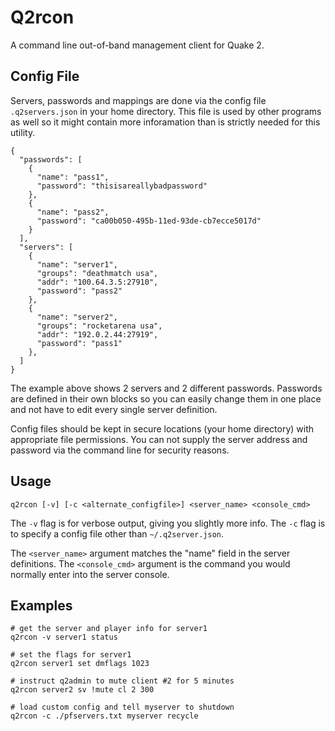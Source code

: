 # Q2rcon
A command line out-of-band management client for Quake 2.

## Config File
Servers, passwords and mappings are done via the config file `.q2servers.json`
in your home directory. This file is used by other programs as well 
so it might contain more inforamation than is strictly needed for this
utility.

```
{
  "passwords": [
    {
      "name": "pass1",
      "password": "thisisareallybadpassword"
    },
    {
      "name": "pass2",
      "password": "ca00b050-495b-11ed-93de-cb7ecce5017d"
    }
  ],
  "servers": [
    {
      "name": "server1",
      "groups": "deathmatch usa",
      "addr": "100.64.3.5:27910",
      "password": "pass2"
    },
    {
      "name": "server2",
      "groups": "rocketarena usa",
      "addr": "192.0.2.44:27919",
      "password": "pass1"
    },
  ]
}
```
The example above shows 2 servers and 2 different passwords. Passwords
are defined in their own blocks so you can easily change them in one place
and not have to edit every single server definition.

Config files should be kept in secure locations (your home directory) with 
appropriate file permissions. You can not supply the server address and password
via the command line for security reasons.

## Usage
`q2rcon [-v] [-c <alternate_configfile>] <server_name> <console_cmd>`

The `-v` flag is for verbose output, giving you slightly more info. The `-c`
flag is to specify a config file other than `~/.q2server.json`.

The `<server_name>` argument matches the "name" field in the server definitions.
The `<console_cmd>` argument is the command you would normally enter into
the server console.

## Examples
```
# get the server and player info for server1
q2rcon -v server1 status

# set the flags for server1
q2rcon server1 set dmflags 1023

# instruct q2admin to mute client #2 for 5 minutes
q2rcon server2 sv !mute cl 2 300

# load custom config and tell myserver to shutdown 
q2rcon -c ./pfservers.txt myserver recycle
```

